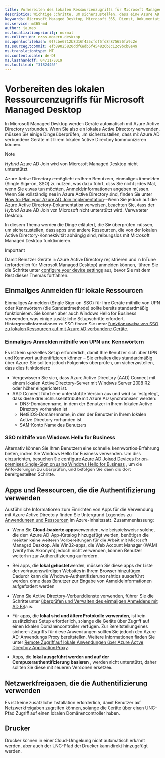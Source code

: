 ```yaml
---
title: Vorbereiten des lokalen Ressourcenzugriffs für Microsoft Managed Desktop
description: Wichtige Schritte, um sicherzustellen, dass eine Azure AD mit der lokalen AD kommunizieren kann, um die Authentifizierung bereitzustellen
keywords: Microsoft Managed Desktop, Microsoft 365, Dienst, Dokumentation
ms.service: m365-md
author: jaimeo
ms.localizationpriority: normal
ms.collection: M365-modern-desktop
ms.openlocfilehash: 0f9cbe6712b8d16f435cfdf5fd84875656fa9c2e
ms.sourcegitcommit: ef589025820ddf6edb5f454826b1c12c9bcb8e49
ms.translationtype: MT
ms.contentlocale: de-DE
ms.lasthandoff: 04/11/2019
ms.locfileid: "31824465"
---
```

#  <a name="prepare-on-premises-resources-access-for-microsoft-managed-desktop"></a>Vorbereiten des lokalen Ressourcenzugriffs für Microsoft Managed Desktop

In Microsoft Managed Desktop werden Geräte automatisch mit Azure Active Directory verbunden. Wenn Sie also ein lokales Active Directory verwenden, müssen Sie einige Dinge überprüfen, um sicherzustellen, dass mit Azure AD verbundene Geräte mit Ihrem lokalen Active Directory kommunizieren können. 

> [!NOTE]  
> *Hybrid* Azure AD Join wird von Microsoft Managed Desktop nicht unterstützt.

Azure Active Directory ermöglicht es Ihren Benutzern, einmaliges Anmelden (Single Sign-on, SSO) zu nutzen, was dazu führt, dass Sie nicht jedes Mal, wenn Sie etwas tun möchten, Anmeldeinformationen angeben müssen. Wenn Sie vollständig neu in Azure Active Directory sind, finden Sie unter [How to: Plan your Azure AD Join Implementation](https://docs.microsoft.com/azure/active-directory/devices/azureadjoin-plan)--Wenn Sie jedoch auf die Azure Active Directory-Dokumentation verweisen, beachten Sie, dass der *Hybrid* Azure AD Join von Microsoft nicht unterstützt wird. Verwalteter Desktop.


In diesem Thema werden die Dinge erläutert, die Sie überprüfen müssen, um sicherzustellen, dass apps und andere Ressourcen, die von der lokalen Active Directory-Konnektivität abhängig sind, reibungslos mit Microsoft Managed Desktop funktionieren.


> [!IMPORTANT]  
> Damit Benutzer Geräte in Azure Active Directory registrieren und in InTune (erforderlich für Microsoft Managed Desktop) anmelden können, führen Sie die Schritte unter [configure your device settings](https://docs.microsoft.com/azure/active-directory/devices/azureadjoin-plan#configure-your-device-settings) aus, bevor Sie mit dem Rest dieses Themas fortfahren.


## <a name="single-sign-on-for-on-premises-resources"></a>Einmaliges Anmelden für lokale Ressourcen

Einmaliges Anmelden (Single Sign-on, SSO) für Ihre Geräte mithilfe von UPN oder Kennwörtern (die Standardmethode) sollte bereits standardmäßig funktionieren. Sie können aber auch Windows Hello for Business verwenden, was einige zusätzliche Setupschritte erfordert. Hintergrundinformationen zu SSO finden Sie unter [Funktionsweise von SSO zu lokalen Ressourcen auf mit Azure AD verbundene Geräte](https://docs.microsoft.com/azure/active-directory/devices/azuread-join-sso#how-it-works).


### <a name="single-sign-on-by-using-upn-and-passwords"></a>Einmaliges Anmelden mithilfe von UPN und Kennwörtern

Es ist kein spezielles Setup erforderlich, damit Ihre Benutzer sich über UPN und Kennwort authentifizieren können – Sie erhalten dies standardmäßig über Azure. Sie sollten jedoch Folgendes überprüfen, um sicherzustellen, dass dies funktioniert:

- Vergewissern Sie sich, dass Azure Active Directory (AAD) Connect mit einem lokalen Active Directory-Server mit Windows Server 2008 R2 oder höher eingerichtet ist.
- AAD Connect führt eine unterstützte Version aus und wird so festgelegt, dass diese drei Schlüsselattribute mit Azure AD synchronisiert werden: 
    - DNS-Domänenname, in dem der Benutzer in Ihrem lokalen Active Directory vorhanden ist
    - NetBIOS-Domänenname, in dem der Benutzer in Ihrem lokalen Active Directory vorhanden ist
    - SAM-Konto Name des Benutzers


### <a name="sso-by-using-windows-hello-for-business"></a>SSO mithilfe von Windows Hello for Business

Alternativ können Sie Ihren Benutzern eine schnelle, kennwortlos-Erfahrung bieten, indem Sie Windows Hello for Business verwenden. Um dies einzurichten, besuchen Sie [configure Azure AD Joined Devices for on-premises Single-Sign on using Windows Hello for Business](https://docs.microsoft.com/windows/security/identity-protection/hello-for-business/hello-hybrid-aadj-sso-base) , um die Anforderungen zu überprüfen, und befolgen Sie dann die dort bereitgestellten Schritte.


## <a name="apps-and-resources-that-use-authentication"></a>Apps und Ressourcen, die die Authentifizierung verwenden

Ausführliche Informationen zum Einrichten von Apps für die Verwendung mit Azure Active Directory finden Sie Untergrund Legendes zu [Anwendungen und Ressourcen](https://docs.microsoft.com/azure/active-directory/devices/azureadjoin-plan#understand-considerations-for-applications-and-resources) im Azure-Inhaltssatz. Zusammenfassung:


- Wenn Sie **Cloud-basierte apps**verwenden, wie beispielsweise solche, die dem Azure AD-App-Katalog hinzugefügt werden, benötigen die meisten keine weiteren Vorbereitungen für die Arbeit mit Microsoft Managed Desktop. Alle Win32-apps, die Web Account Manager (WAM) {verify this Akronym} jedoch nicht verwenden, können Benutzer weiterhin zur Authentifizierung auffordern.

- Bei apps, die **lokal gehostet**werden, müssen Sie diese apps der Liste der vertrauenswürdigen Websites in Ihrem Browser hinzufügen. Dadurch kann die Windows-Authentifizierung nahtlos ausgeführt werden, ohne dass Benutzer zur Eingabe von Anmeldeinformationen aufgefordert werden.

- Wenn Sie Active Directory-Verbunddienste verwenden, führen Sie die Schritte unter [überprüfen und Verwalten des einmaligen Anmeldens mit AD FS](https://docs.microsoft.com/previous-versions/azure/azure-services/jj151809(v=azure.100))aus. 

- Für apps, die **lokal sind und ältere Protokolle verwenden**, ist kein zusätzliches Setup erforderlich, solange die Geräte über Zugriff auf einen lokalen Domänencontroller verfügen. Zur Bereitstellungeines sicheren Zugriffs für diese Anwendungen sollten Sie jedoch den Azure AD-Anwendungs Proxy bereitstellen. Weitere Informationen finden Sie unter [Remote Zugriff auf lokale Anwendungen über Azure Active Directory Application Proxy](https://docs.microsoft.com/azure/active-directory/manage-apps/application-proxy).

- Apps, die **lokal ausgeführt werden und auf der Computerauthentifizierung basieren** , werden nicht unterstützt, daher sollten Sie diese mit neueren Versionen ersetzen.

## <a name="network-shares-that-use-authentication"></a>Netzwerkfreigaben, die die Authentifizierung verwenden

Es ist keine zusätzliche Installation erforderlich, damit Benutzer auf Netzwerkfreigaben zugreifen können, solange die Geräte über einen UNC-Pfad Zugriff auf einen lokalen Domänencontroller haben.

## <a name="printers"></a>Drucker

Drucker können in einer Cloud-Umgebung nicht automatisch erkannt werden, aber auch der UNC-Pfad der Drucker kann direkt hinzugefügt werden.

<!--add fuller material on printers when available-->